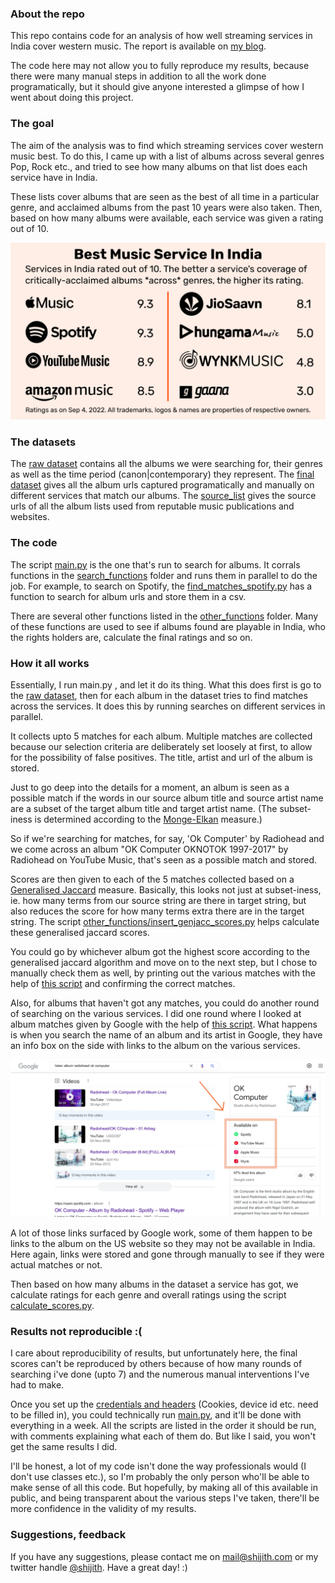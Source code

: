 ### About the repo

This repo contains code for an analysis of how well streaming services in India cover western music. The report is available on [my blog](https://shijith.com/blog/music-streaming-india/). 

The code here may not allow you to fully reproduce my results, because there were many manual steps in addition to all the work done programatically, but it should give anyone interested a glimpse of how I went about doing this project.

### The goal

The aim of the analysis was to find which streaming services cover western music best. To do this, I came up with a list of albums across several genres Pop, Rock etc., and tried to see how many albums on that list does each service have in India. 

These lists cover albums that are seen as the best of all time in a particular genre, and acclaimed albums from the past 10 years were also taken. Then, based on how many albums were available, each service was given a rating out of 10.

![Overall Ratings](assets/overall_ratings_blog.webp)

### The datasets 

The [raw dataset](data/all_data_v14.csv) contains all the albums we were searching for, their genres as well as the time period (canon|contemporary) they represent.
The [final dataset](data/match_grid_expanded_sep_04_with_rights_holder_final.csv) gives all the album urls captured programatically and manually on different services that match our albums. 
The [source_list](data/source_list.csv) gives the source urls of all the album lists used from reputable music publications and websites.

### The code 

The script [main.py](main.py) is the one that's run to search for albums. It corrals functions in the [search_functions](search_functions) folder and runs them in parallel to do the job. For example, to search on Spotify, the [find_matches_spotify.py](search_functions/find_matches_spotify.py) has a function to search for album urls and store them in a csv.

There are several other functions listed in the [other_functions](other_functions) folder. Many of these functions are used to see if albums found are playable in India, who the rights holders are, calculate the final ratings and so on.

### How it all works 

Essentially, I run main.py , and let it do its thing. What this does first is go to the [raw dataset](data/all_data_v14.csv), then for each album in the dataset tries to find matches across the services. It does this by running searches on different services in parallel. 

It collects upto 5 matches for each album. Multiple matches are collected because our selection criteria are deliberately set loosely at first, to allow for the possibility of false positives. The title, artist and url of the album is stored.

Just to go deep into the details for a moment, an album is seen as a possible match if the words in our source album title and source artist name are a subset of the target album title and target artist name. (The subset-iness is determined according to the [Monge-Elkan](https://anhaidgroup.github.io/py_stringmatching/v0.4.x/MongeElkan.html) measure.)

So if we're searching for matches, for say, 'Ok Computer' by Radiohead and we come across an album "OK Computer OKNOTOK 1997-2017" by Radiohead on YouTube Music, that's seen as a possible match and stored. 

Scores are then given to each of the 5 matches collected based on a [Generalised Jaccard](https://anhaidgroup.github.io/py_stringmatching/v0.4.x/GeneralizedJaccard.html) measure. Basically, this looks not just at subset-iness, ie. how many terms from our source string are there in target string, but also reduces the score for how many terms extra there are in the target string. The script [other_functions/insert_genjacc_scores.py](other_functions/insert_genjacc_scores.py) helps calculate these generalised jaccard scores.

You could go by whichever album got the highest score according to the generalised jaccard algorithm and move on to the next step, but I chose to manually check them as well, by printing out the various matches with the help of [this script](other_functions/create_txt_false_pos_check.py) and confirming the correct matches.

Also, for albums that haven't got any matches, you could do another round of searching on the various services. I did one round where I looked at album matches given by Google with the help of [this script](other_functions/download_google_results.py). What happens is when you search the name of an album and its artist in Google, they have an info box on the side with links to the album on the various services. 

![Overall Ratings](assets/google_screenshot.webp)

A lot of those links surfaced by Google work, some of them happen to be links to the album on the US website so they may not be available in India. Here again, links were stored and gone through manually to see if they were actual matches or not.

Then based on how many albums in the dataset a service has got, we calculate ratings for each genre and overall ratings using the script [calculate_scores.py](other_functions/calculate_scores.py).

### Results not reproducible :(

I care about reproducibility of results, but unfortunately here, the final scores can't be reproduced by others because of how many rounds of searching i've done (upto 7) and the numerous manual interventions I've had to make. 

Once you set up the [credentials and headers](creds_headers) (Cookies, device id etc. need to be filled in), you could technically run [main.py](main.py), and it'll be done with everything in a week. All the scripts are listed in the order it should be run, with comments explaining what each of them do. But like I said, you won't get the same results I did.

I'll be honest, a lot of my code isn't done the way professionals would (I don't use classes etc.), so I'm probably the only person who'll be able to make sense of all this code. But hopefully, by making all of this available in public, and being transparent about the various steps I've taken, there'll be more confidence in the validity of my results.

### Suggestions, feedback
If you have any suggestions, please contact me on mail@shijith.com or my twitter handle [@shijith](https://twitter.com/shijith). Have a great day! :)
